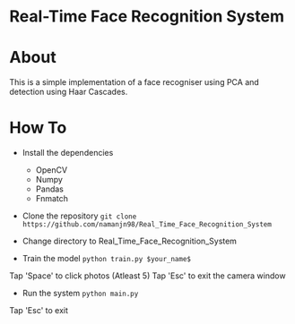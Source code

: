 # Real-Time Face Recognition System

About 
======
This is a simple implementation of a face recogniser using PCA and detection using Haar Cascades.

How To
======
- Install the dependencies
  - OpenCV
  - Numpy
  - Pandas
  - Fnmatch
  
- Clone the repository
```git clone https://github.com/namanjn98/Real_Time_Face_Recognition_System ```

- Change directory to Real_Time_Face_Recognition_System

- Train the model
```python train.py $your_name$```

Tap 'Space' to click photos (Atleast 5)
Tap 'Esc' to exit the camera window

- Run the system 
```python main.py```

Tap 'Esc' to exit
